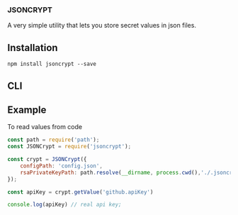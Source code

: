 ### JSONCRYPT

A very simple utility that lets you store secret values in json files.

## Installation

``` npm install jsoncrypt --save ```

## CLI


## Example

To read values from code

```js
const path = require('path');
const JSONCrypt = require('jsoncrypt');

const crypt = JSONCrypt({ 
    configPath: 'config.json',
    rsaPrivateKeyPath: path.resolve(__dirname, process.cwd(),'./.jsoncrypt.private'),
});

const apiKey = crypt.getValue('github.apiKey')

console.log(apiKey) // real api key;
```
